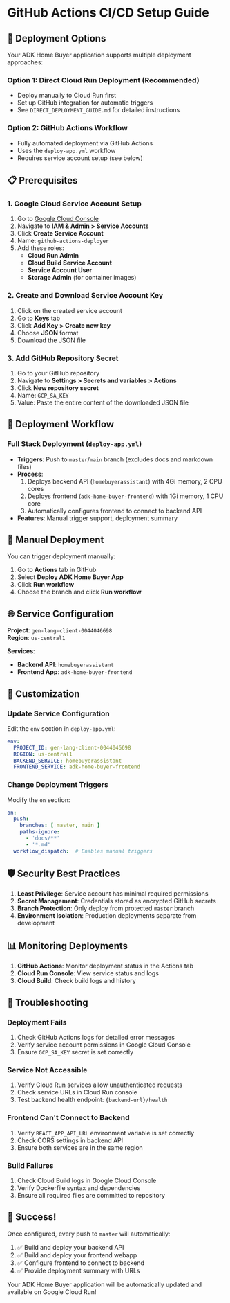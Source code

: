 # GitHub Actions CI/CD Setup Guide

## 🚀 Deployment Options

Your ADK Home Buyer application supports multiple deployment approaches:

### Option 1: Direct Cloud Run Deployment (Recommended)
- Deploy manually to Cloud Run first
- Set up GitHub integration for automatic triggers
- See `DIRECT_DEPLOYMENT_GUIDE.md` for detailed instructions

### Option 2: GitHub Actions Workflow  
- Fully automated deployment via GitHub Actions
- Uses the `deploy-app.yml` workflow
- Requires service account setup (see below)

## 📋 Prerequisites

### 1. Google Cloud Service Account Setup

1. Go to [Google Cloud Console](https://console.cloud.google.com/)
2. Navigate to **IAM & Admin > Service Accounts**
3. Click **Create Service Account**
4. Name: `github-actions-deployer`
5. Add these roles:
   - **Cloud Run Admin**
   - **Cloud Build Service Account**
   - **Service Account User**
   - **Storage Admin** (for container images)

### 2. Create and Download Service Account Key

1. Click on the created service account
2. Go to **Keys** tab
3. Click **Add Key > Create new key**
4. Choose **JSON** format
5. Download the JSON file

### 3. Add GitHub Repository Secret

1. Go to your GitHub repository
2. Navigate to **Settings > Secrets and variables > Actions**
3. Click **New repository secret**
4. Name: `GCP_SA_KEY`
5. Value: Paste the entire content of the downloaded JSON file

## 🔄 Deployment Workflow

### Full Stack Deployment (`deploy-app.yml`)
- **Triggers**: Push to `master`/`main` branch (excludes docs and markdown files)
- **Process**: 
  1. Deploys backend API (`homebuyerassistant`) with 4Gi memory, 2 CPU cores
  2. Deploys frontend (`adk-home-buyer-frontend`) with 1Gi memory, 1 CPU core
  3. Automatically configures frontend to connect to backend API
- **Features**: Manual trigger support, deployment summary

## 🎯 Manual Deployment

You can trigger deployment manually:

1. Go to **Actions** tab in GitHub
2. Select **Deploy ADK Home Buyer App**
3. Click **Run workflow**
4. Choose the branch and click **Run workflow**

## 🌐 Service Configuration

**Project**: `gen-lang-client-0044046698`  
**Region**: `us-central1`

**Services**:
- **Backend API**: `homebuyerassistant`
- **Frontend App**: `adk-home-buyer-frontend`

## 🔧 Customization

### Update Service Configuration
Edit the `env` section in `deploy-app.yml`:

```yaml
env:
  PROJECT_ID: gen-lang-client-0044046698
  REGION: us-central1
  BACKEND_SERVICE: homebuyerassistant
  FRONTEND_SERVICE: adk-home-buyer-frontend
```

### Change Deployment Triggers
Modify the `on` section:

```yaml
on:
  push:
    branches: [ master, main ]
    paths-ignore:
      - 'docs/**'
      - '*.md'
  workflow_dispatch:  # Enables manual triggers
```

## 🛡️ Security Best Practices

1. **Least Privilege**: Service account has minimal required permissions
2. **Secret Management**: Credentials stored as encrypted GitHub secrets
3. **Branch Protection**: Only deploy from protected `master` branch
4. **Environment Isolation**: Production deployments separate from development

## 📊 Monitoring Deployments

1. **GitHub Actions**: Monitor deployment status in the Actions tab
2. **Cloud Run Console**: View service status and logs
3. **Cloud Build**: Check build logs and history

## 🐛 Troubleshooting

### Deployment Fails
1. Check GitHub Actions logs for detailed error messages
2. Verify service account permissions in Google Cloud Console
3. Ensure `GCP_SA_KEY` secret is set correctly

### Service Not Accessible
1. Verify Cloud Run services allow unauthenticated requests
2. Check service URLs in Cloud Run console
3. Test backend health endpoint: `{backend-url}/health`

### Frontend Can't Connect to Backend
1. Verify `REACT_APP_API_URL` environment variable is set correctly
2. Check CORS settings in backend API
3. Ensure both services are in the same region

### Build Failures
1. Check Cloud Build logs in Google Cloud Console
2. Verify Dockerfile syntax and dependencies
3. Ensure all required files are committed to repository

## 🎉 Success!

Once configured, every push to `master` will automatically:

1. ✅ Build and deploy your backend API
2. ✅ Build and deploy your frontend webapp  
3. ✅ Configure frontend to connect to backend
4. ✅ Provide deployment summary with URLs

Your ADK Home Buyer application will be automatically updated and available on Google Cloud Run!
